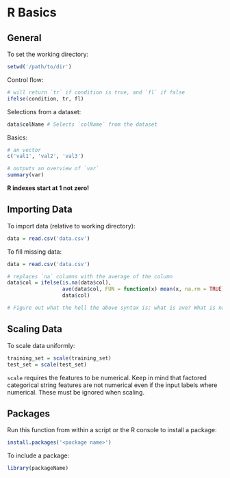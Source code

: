 # R Basics

## General

To set the working directory:

```R
setwd('/path/to/dir')
```

Control flow:

```R
# will return `tr` if condition is true, and `fl` if false
ifelse(condition, tr, fl)
```

Selections from a dataset:

```R
data$colName # Selects `colName` from the dataset
```

Basics:

```R
# an vector
c('val1', 'val2', 'val3')

# outputs an overview of `var`
summary(var)
```

**R indexes start at 1 not zero!**

## Importing Data

To import data (relative to working directory):

```R
data = read.csv('data.csv')
```

To fill missing data:

```R
data = read.csv('data.csv')

# replaces `na` columns with the average of the column
data$col = ifelse(is.na(data$col),
                  ave(data$col, FUN = function(x) mean(x, na.rm = TRUE)),
                  data$col)

# Figure out what the hell the above syntax is; what is ave? What is na.rm?
```

## Scaling Data

To scale data uniformly:

```R
training_set = scale(training_set)
test_set = scale(test_set)
```

`scale` requires the features to be numerical. Keep in mind that factored categorical string features are not numerical even if the input labels where numerical. These must be ignored when scaling.

## Packages

Run this function from within a script or the R console to install a package:

```R
install.packages('<package name>')
```

To include a package:

```R
library(packageName)
```
